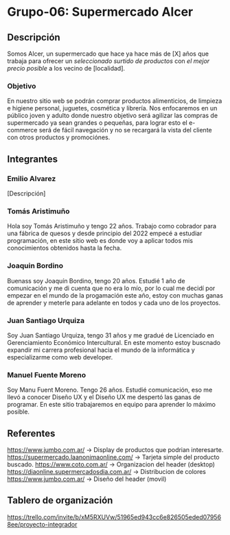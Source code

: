 # Grupo-06: Supermercado Alcer

## Descripción
Somos Alcer, un supermercado que hace ya hace más de [X] años que trabaja para ofrecer un *seleccionado surtido de productos* con *el mejor precio posible* a los vecino de [localidad].

### Objetivo
En nuestro sitio web se podrán comprar productos alimenticios, de limpieza e higiene personal, juguetes, cosmética y librería. Nos enfocaremos en un público joven y adulto donde nuestro objetivo será agilizar las compras de supermercado ya sean grandes o pequeñas, para lograr esto el e-commerce será de fácil navegación y no se recargará la vista del cliente con otros productos y promociónes.

## Integrantes

### Emilio Alvarez
[Descripción]

### Tomás Aristimuño
Hola soy Tomás Aristimuño y tengo 22 años. Trabajo como cobrador para una fábrica de quesos y desde principio del 2022 empecé a estudiar programación, en este sitio web es donde voy a aplicar todos mis conocimientos obtenidos hasta la fecha.

### Joaquin Bordino
Buenass soy Joaquín Bordino, tengo 20 años. Estudié 1 año de comunicación y me di cuenta que no era lo mío, por lo cual me decidí por empezar en el mundo de la progamación este año, estoy con muchas ganas de aprender y meterle para adelante en todos y cada uno de los proyectos. 

### Juan Santiago Urquiza
Soy Juan Santiago Urquiza, tengo 31 años y me gradué de Licenciado en Gerenciamiento Económico Intercultural. En este momento estoy buscnado expandir mi carrera profesional hacia el mundo de la informática y especializarme como web developer.

### Manuel Fuente Moreno
Soy Manu Fuent Moreno. Tengo 26 años. Estudié comunicación, eso me llevó a conocer Diseño UX y el Diseño UX me despertó las ganas de programar. En este sitio trabajaremos en equipo para aprender lo máximo posible.

## Referentes
https://www.jumbo.com.ar/ -> Display de productos que podrian interesarte.
https://supermercado.laanonimaonline.com/ -> Tarjeta simple del producto buscado.
https://www.coto.com.ar/ -> Organizacion del header (desktop)
https://diaonline.supermercadosdia.com.ar/ -> Distribucion de colores
https://www.jumbo.com.ar/ -> Diseño del header (movil)


## Tablero de organización 
https://trello.com/invite/b/xM5RXUVw/51965ed943cc6e826505eded079568ee/proyecto-integrador

